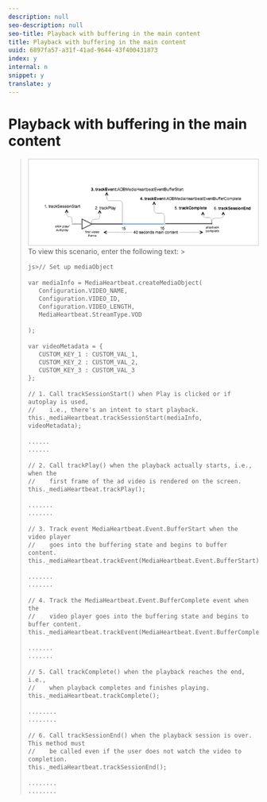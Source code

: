 ```yaml
---
description: null
seo-description: null
seo-title: Playback with buffering in the main content
title: Playback with buffering in the main content
uuid: 6897fa57-a31f-41ad-9644-43f400431873
index: y
internal: n
snippet: y
translate: y
---
```


# Playback with buffering in the main content


><a id="fig_E4644A6B9940403BA81AC82585C4C1D7"></a> ![](graphics/buffer-regular-content.png) 
>To view this scenario, enter the following text: >
>```
>js>// Set up mediaObject 
> 
>var mediaInfo = MediaHeartbeat.createMediaObject( 
>    Configuration.VIDEO_NAME,  
>    Configuration.VIDEO_ID,  
>    Configuration.VIDEO_LENGTH,  
>    MediaHeartbeat.StreamType.VOD 
> 
>); 
> 
>var videoMetadata = { 
>    CUSTOM_KEY_1 : CUSTOM_VAL_1,  
>    CUSTOM_KEY_2 : CUSTOM_VAL_2,  
>    CUSTOM_KEY_3 : CUSTOM_VAL_3 
>}; 
> 
>// 1. Call trackSessionStart() when Play is clicked or if autoplay is used,  
>//    i.e., there's an intent to start playback. 
>this._mediaHeartbeat.trackSessionStart(mediaInfo, videoMetadata); 
> 
>...... 
>...... 
> 
>// 2. Call trackPlay() when the playback actually starts, i.e., when the  
>//    first frame of the ad video is rendered on the screen. 
>this._mediaHeartbeat.trackPlay(); 
> 
>....... 
>....... 
> 
>// 3. Track event MediaHeartbeat.Event.BufferStart when the video player  
>//    goes into the buffering state and begins to buffer content. 
>this._mediaHeartbeat.trackEvent(MediaHeartbeat.Event.BufferStart); 
> 
>....... 
>....... 
> 
>// 4. Track the MediaHeartbeat.Event.BufferComplete event when the  
>//    video player goes into the buffering state and begins to buffer content. 
>this._mediaHeartbeat.trackEvent(MediaHeartbeat.Event.BufferComplete); 
> 
>....... 
>....... 
> 
>// 5. Call trackComplete() when the playback reaches the end, i.e.,  
>//    when playback completes and finishes playing. 
>this._mediaHeartbeat.trackComplete(); 
> 
>........ 
>........ 
> 
>// 6. Call trackSessionEnd() when the playback session is over. This method must  
>//    be called even if the user does not watch the video to completion. 
>this._mediaHeartbeat.trackSessionEnd(); 
> 
>........ 
>........ 
>
>```

